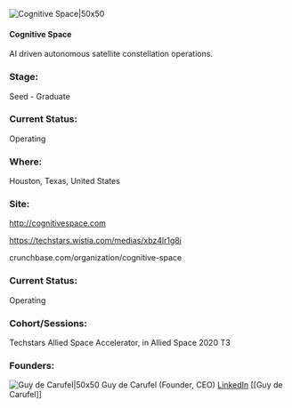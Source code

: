 

![Cognitive Space|50x50](https://apimg.techstars.com/connect/images/image_files/5eaafd3a34a60d322800003b/original/cognitive-space-logo.png)

#### Cognitive Space
AI driven autonomous satellite constellation operations.

### Stage: 
Seed - Graduate 

### Current Status: 
Operating

### Where:
Houston, Texas, United States

### Site:
http://cognitivespace.com

https://techstars.wistia.com/medias/xbz4lr1g8i

crunchbase.com/organization/cognitive-space

### Current Status: 
Operating

### Cohort/Sessions: 
Techstars Allied Space Accelerator, in Allied Space 2020 T3

### Founders: 

![Guy de Carufel|50x50](https://apimg.techstars.com/connect/images/image_files/5ed7b983a36c11030c00000c/original/head1.jpg) Guy de Carufel (Founder, CEO) [LinkedIn](https://linkedin.com/in/guydecarufel) [[Guy de Carufel]]


